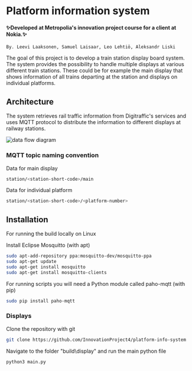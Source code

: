 # Platform information system

#### ✨Developed at Metropolia's innovation project course for a client at Nokia.✨

    By. Leevi Laaksonen, Samuel Laisaar, Leo Lehtiö, Aleksandr Liski

The goal of this project is to develop a train station display board system. The system provides the possibility to handle multiple displays at various different train stations. These could be for example the main display that shows information of all trains departing at the station and displays on individual platforms.

## Architecture

The system retrieves rail traffic information from Digitraffic's services and uses MQTT protocol to distribute the information to different displays at railway stations.

![data flow diagram](doc/diagrams/data_flow_diagram.)

### MQTT topic naming convention
Data for main display
```sh
station/<station-short-code>/main
```
Data for individual platform
```sh
station/<station-short-code>/<platform-number>
```

## Installation
For running the build locally on Linux

Install Eclipse Mosquitto  (with apt)
```sh
sudo apt-add-repository ppa:mosquitto-dev/mosquitto-ppa
sudo apt-get update
sudo apt-get install mosquitto
sudo apt-get install mosquitto-clients
```
For running scripts you will need a Python module called paho-mqtt (with pip)
```sh
sudo pip install paho-mqtt
```

### Displays
Clone the repository with git
```sh
git clone https://github.com/InnovationProject4/platform-info-system
```
Navigate to the folder "build\display" and run the main python file
```sh
python3 main.py
```